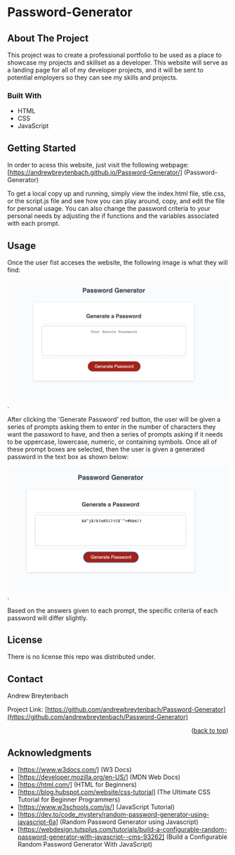 # Password-Generator

## About The Project

This project was to create a professional portfolio to be used as a place to showcase my projects and skillset as a developer. This website will serve as a landing page for all of my developer projects, and it will be sent to potential employers so they can see my skills and projects. 

### Built With

* HTML 
* CSS
* JavaScript

## Getting Started

In order to acess this website, just visit the following webpage: [https://andrewbreytenbach.github.io/Password-Generator/]   (Password-Generator)

To get a local copy up and running, simply view the index.html file, stle.css, or the script.js file and see how you can play around, copy, and edit the file for personal usage. You can also change the password criteria to your personal needs by adjusting the if functions and the variables associated with each prompt. 

## Usage

Once the user fist acceses the website, the following image is what they will find: 

![Website without the password generated](/empty.png "Empty Image").

After clicking the 'Generate Password' red button, the user will be given a series of prompts asking them to enter in the number of characters they want the password to have, and then a series of prompts asking if it needs to be uppercase, lowercase, numeric, or containing symbols. Once all of these prompt boxes are selected, then the user is given a generated password in the text box as shown below:

![Website the password generated](/generated-password.png "Generated Password").

Based on the answers given to each prompt, the specific criteria of each password will differ slightly. 

## License

There is no license this repo was distributed under. 

## Contact

Andrew Breytenbach

Project Link: [https://github.com/andrewbreytenbach/Password-Generator](https://github.com/andrewbreytenbach/Password-Generator)

<p align="right">(<a href="#readme-top">back to top</a>)</p>

## Acknowledgments

* [https://www.w3docs.com/] (W3 Docs)
* [https://developer.mozilla.org/en-US/] (MDN Web Docs)
* [https://html.com/] (HTML for Beginners)
* [https://blog.hubspot.com/website/css-tutorial] (The Ultimate CSS Tutorial for Beginner Programmers)
* [https://www.w3schools.com/js/] (JavaScript Tutorial)
* [https://dev.to/code_mystery/random-password-generator-using-javascript-6a] (Random Password Generator using Javascript)
* [https://webdesign.tutsplus.com/tutorials/build-a-configurable-random-password-generator-with-javascript--cms-93262] (Build a Configurable Random Password Generator With JavaScript)

